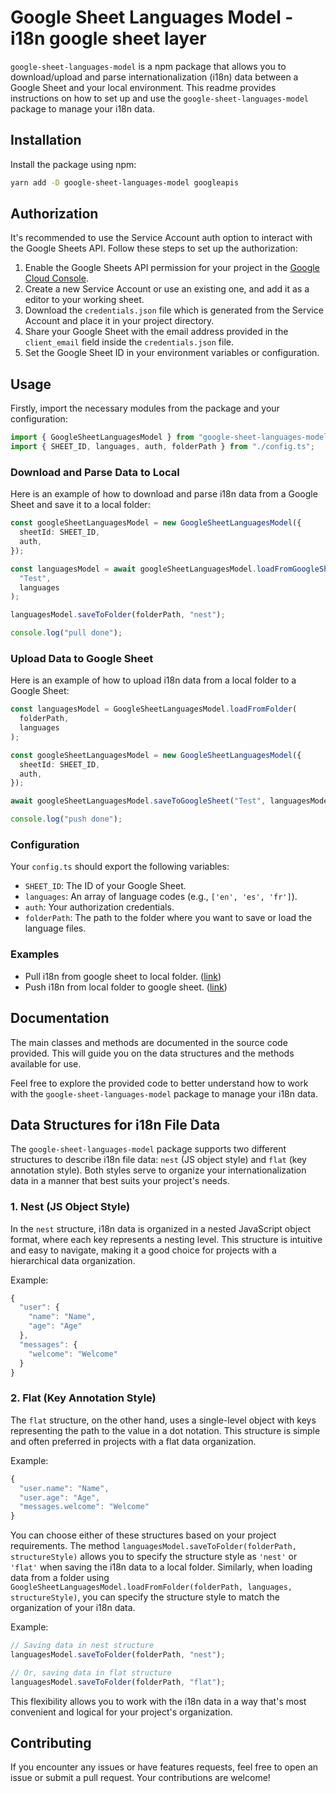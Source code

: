 # Google Sheet Languages Model - i18n google sheet layer

`google-sheet-languages-model` is a npm package that allows you to download/upload and parse internationalization (i18n) data between a Google Sheet and your local environment. This readme provides instructions on how to set up and use the `google-sheet-languages-model` package to manage your i18n data.

## Installation

Install the package using npm:

```bash
yarn add -D google-sheet-languages-model googleapis
```

## Authorization

It's recommended to use the Service Account auth option to interact with the Google Sheets API. Follow these steps to set up the authorization:

1. Enable the Google Sheets API permission for your project in the [Google Cloud Console](https://console.cloud.google.com/).
2. Create a new Service Account or use an existing one, and add it as a editor to your working sheet.
3. Download the `credentials.json` file which is generated from the Service Account and place it in your project directory.
4. Share your Google Sheet with the email address provided in the `client_email` field inside the `credentials.json` file.
5. Set the Google Sheet ID in your environment variables or configuration.

## Usage

Firstly, import the necessary modules from the package and your configuration:

```typescript
import { GoogleSheetLanguagesModel } from "google-sheet-languages-model";
import { SHEET_ID, languages, auth, folderPath } from "./config.ts";
```

### Download and Parse Data to Local

Here is an example of how to download and parse i18n data from a Google Sheet and save it to a local folder:

```typescript
const googleSheetLanguagesModel = new GoogleSheetLanguagesModel({
  sheetId: SHEET_ID,
  auth,
});

const languagesModel = await googleSheetLanguagesModel.loadFromGoogleSheet(
  "Test",
  languages
);

languagesModel.saveToFolder(folderPath, "nest");

console.log("pull done");
```

### Upload Data to Google Sheet

Here is an example of how to upload i18n data from a local folder to a Google Sheet:

```typescript
const languagesModel = GoogleSheetLanguagesModel.loadFromFolder(
  folderPath,
  languages
);

const googleSheetLanguagesModel = new GoogleSheetLanguagesModel({
  sheetId: SHEET_ID,
  auth,
});

await googleSheetLanguagesModel.saveToGoogleSheet("Test", languagesModel);

console.log("push done");
```

### Configuration

Your `config.ts` should export the following variables:

- `SHEET_ID`: The ID of your Google Sheet.
- `languages`: An array of language codes (e.g., `['en', 'es', 'fr']`).
- `auth`: Your authorization credentials.
- `folderPath`: The path to the folder where you want to save or load the language files.

### Examples

- Pull i18n from google sheet to local folder. ([link](https://github.com/neil585456525/i18n-google-sheet-example/blob/main/example/pull.ts))
- Push i18n from local folder to google sheet. ([link](https://github.com/neil585456525/i18n-google-sheet-example/blob/main/example/push.ts))

## Documentation

The main classes and methods are documented in the source code provided. This will guide you on the data structures and the methods available for use.

Feel free to explore the provided code to better understand how to work with the `google-sheet-languages-model` package to manage your i18n data.

## Data Structures for i18n File Data

The `google-sheet-languages-model` package supports two different structures to describe i18n file data: `nest` (JS object style) and `flat` (key annotation style). Both styles serve to organize your internationalization data in a manner that best suits your project's needs.

### 1. Nest (JS Object Style)

In the `nest` structure, i18n data is organized in a nested JavaScript object format, where each key represents a nesting level. This structure is intuitive and easy to navigate, making it a good choice for projects with a hierarchical data organization.

Example:

```javascript
{
  "user": {
    "name": "Name",
    "age": "Age"
  },
  "messages": {
    "welcome": "Welcome"
  }
}
```

### 2. Flat (Key Annotation Style)

The `flat` structure, on the other hand, uses a single-level object with keys representing the path to the value in a dot notation. This structure is simple and often preferred in projects with a flat data organization.

Example:

```javascript
{
  "user.name": "Name",
  "user.age": "Age",
  "messages.welcome": "Welcome"
}
```

You can choose either of these structures based on your project requirements. The method `languagesModel.saveToFolder(folderPath, structureStyle)` allows you to specify the structure style as `'nest'` or `'flat'` when saving the i18n data to a local folder. Similarly, when loading data from a folder using `GoogleSheetLanguagesModel.loadFromFolder(folderPath, languages, structureStyle)`, you can specify the structure style to match the organization of your i18n data.

Example:

```typescript
// Saving data in nest structure
languagesModel.saveToFolder(folderPath, "nest");

// Or, saving data in flat structure
languagesModel.saveToFolder(folderPath, "flat");
```

This flexibility allows you to work with the i18n data in a way that's most convenient and logical for your project's organization.

## Contributing

If you encounter any issues or have features requests, feel free to open an issue or submit a pull request. Your contributions are welcome!
